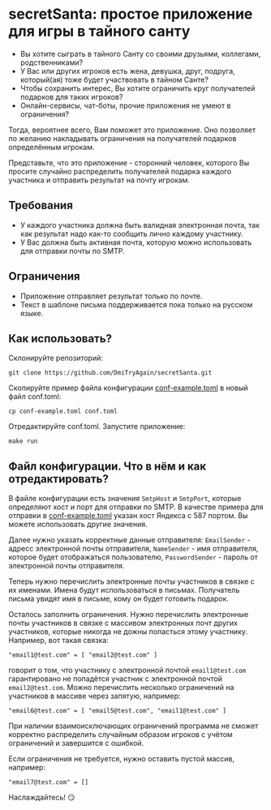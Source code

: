 # secretSanta: простое приложение для игры в тайного санту
* Вы хотите сыграть в тайного Санту со своими друзьями, коллегами,
родственниками?
* У Вас или других игроков есть жена, девушка, друг, подруга,
который(ая) тоже будет участвовать в тайном Санте?
* Чтобы сохранить интерес, Вы хотите ограничить круг получателей
подарков для таких игроков?
* Онлайн-сервисы, чат-боты, прочие приложения не умеют в ограничения?

Тогда, вероятнее всего, Вам поможет это приложение.
Оно позволяет по желанию накладывать ограничения на получателей подарков
определённым игрокам.

Представьте, что это приложение - сторонний человек, которого Вы просите
случайно распределить получателей подарка каждого участника и отправить
результат на почту игрокам.

Требования
--
* У каждого участника должна быть валидная электронная почта,
так как результат надо как-то сообщить лично каждому участнику.
* У Вас должна быть активная почта, которую можно использовать для
отправки почты по SMTP.

Ограничения
--
* Приложение отправляет результат только по почте.
* Текст в шаблоне письма поддерживается пока только на русском языке.

Как использовать?
--
Склонируйте репозиторий:

    git clone https://github.com/DmiTryAgain/secretSanta.git

Скопируйте пример файла конфигурации [conf-example.toml](conf-example.toml)
в новый файл conf.toml:

    cp conf-example.toml conf.toml

Отредактируйте conf.toml. Запустите приложение:

    make run

Файл конфигурации. Что в нём и как отредактировать?
--
В файле конфигурации есть значения `SmtpHost` и `SmtpPort`,
которые определяют хост и порт для отправки по SMTP. В качестве примера
для отправки в [conf-example.toml](conf-example.toml) указан хост
Яндекса с 587 портом.
Вы можете использовать другие значения.

Далее нужно указать корректные данные отправителя:
`EmailSender` - адресс электронной почты отправителя,
`NameSender` - имя отправителя, которое будет отображаться пользователю,
`PasswordSender` - пароль от электронной почты отправителя.

Теперь нужно перечислить электронные почты участников в связке с их именами.
Имена будут использоваться в письмах.
Получатель письма увидят имя в письме, кому он будет готовить подарок.

Осталось заполнить ограничения.
Нужно перечислить электронные почты участников в связке с массивом
электронных почт других участников, которые никогда не дожны попасться
этому участнику. Например, вот такая связка:

    "email1@test.com" = [ "email2@test.com" ]
говорит о том, что участнику с электронной почтой `email1@test.com`
гарантировано не попадётся участник с электронной почтой `email2@test.com`.
Можно перечислить несколько ограничений на участников в массиве
через запятую, например:

    "email6@test.com" = [ "email5@test.com", "email1@test.com" ]
При наличии взаимоисключающих ограничений программа не сможет корректно
распределить случайным образом игроков с учётом ограничений и завершится
с ошибкой.

Если ограничения не требуется, нужно оставить пустой массив, например: 

    "email7@test.com" = []      

Наслаждайтесь! 😏

